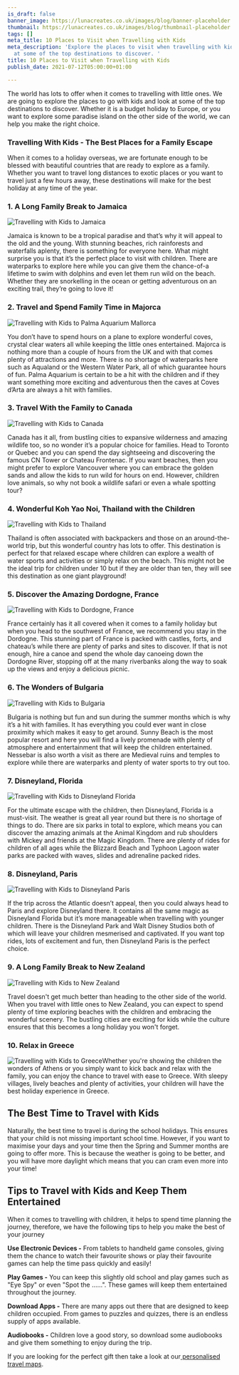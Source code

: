 ```yaml
---
is_draft: false
banner_image: https://lunacreates.co.uk/images/blog/banner-placeholder.jpg
thumbnail: https://lunacreates.co.uk/images/blog/thumbnail-placeholder.jpg
tags: []
meta_title: 10 Places to Visit when Travelling with Kids
meta_description: 'Explore the places to visit when travelling with kids and look
  at some of the top destinations to discover. '
title: 10 Places to Visit when Travelling with Kids
publish_date: 2021-07-12T05:00:00+01:00

---
```

The world has lots to offer when it comes to travelling with little ones. We are going to explore the places to go with kids and look at some of the top destinations to discover. Whether it is a budget holiday to Europe, or you want to explore some paradise island on the other side of the world, we can help you make the right choice.

### **Travelling With Kids - The Best Places for a Family Escape**

When it comes to a holiday overseas, we are fortunate enough to be blessed with beautiful countries that are ready to explore as a family. Whether you want to travel long distances to exotic places or you want to travel just a few hours away, these destinations will make for the best holiday at any time of the year.

### **1. A Long Family Break to Jamaica**

![Travelling with Kids to Jamaica](https://lunacreates.co.uk/images/blog/jamaica.JPG)

Jamaica is known to be a tropical paradise and that’s why it will appeal to the old and the young. With stunning beaches, rich rainforests and waterfalls aplenty, there is something for everyone here. What might surprise you is that it’s the perfect place to visit with children. There are waterparks to explore here while you can give them the chance-of-a lifetime to swim with dolphins and even let them run wild on the beach. Whether they are snorkelling in the ocean or getting adventurous on an exciting trail, they’re going to love it!

### **2. Travel and Spend Family Time in Majorca**

![Travelling with Kids to Palma Aquarium Mallorca](https://lunacreates.co.uk/images/blog/palma-aquarium.jpg)

You don’t have to spend hours on a plane to explore wonderful coves, crystal clear waters all while keeping the little ones entertained. Majorca is nothing more than a couple of hours from the UK and with that comes plenty of attractions and more. There is no shortage of waterparks here such as Aqualand or the Western Water Park, all of which guarantee hours of fun. Palma Aquarium is certain to be a hit with the children and if they want something more exciting and adventurous then the caves at Coves d’Arta are always a hit with families.

### **3. Travel With the Family to Canada**

![Travelling with Kids to Canada](https://lunacreates.co.uk/images/blog/canada.jpg)

Canada has it all, from bustling cities to expansive wilderness and amazing wildlife too, so no wonder it’s a popular choice for families. Head to Toronto or Quebec and you can spend the day sightseeing and discovering the famous CN Tower or Chateau Frontenac. If you want beaches, then you might prefer to explore Vancouver where you can embrace the golden sands and allow the kids to run wild for hours on end. However, children love animals, so why not book a wildlife safari or even a whale spotting tour?

### **4. Wonderful Koh Yao Noi, Thailand with the Children**

![Travelling with Kids to Thailand](https://lunacreates.co.uk/images/blog/thailand.jpg)

Thailand is often associated with backpackers and those on an around-the-world trip, but this wonderful country has lots to offer. This destination is perfect for that relaxed escape where children can explore a wealth of water sports and activities or simply relax on the beach. This might not be the ideal trip for children under 10 but if they are older than ten, they will see this destination as one giant playground!

### **5. Discover the Amazing Dordogne, France**

![Travelling with Kids to Dordogne, France](https://lunacreates.co.uk/images/blog/dordogne-france.jpg)

France certainly has it all covered when it comes to a family holiday but when you head to the southwest of France, we recommend you stay in the Dordogne. This stunning part of France is packed with castles, forts, and chateau’s while there are plenty of parks and sites to discover. If that is not enough, hire a canoe and spend the whole day canoeing down the Dordogne River, stopping off at the many riverbanks along the way to soak up the views and enjoy a delicious picnic.

### **6. The Wonders of Bulgaria**

![Travelling with Kids to Bulgaria](https://lunacreates.co.uk/images/blog/bulgaria.jpg)

Bulgaria is nothing but fun and sun during the summer months which is why it’s a hit with families. It has everything you could ever want in close proximity which makes it easy to get around. Sunny Beach is the most popular resort and here you will find a lively promenade with plenty of atmosphere and entertainment that will keep the children entertained. Nessebar is also worth a visit as there are Medieval ruins and temples to explore while there are waterparks and plenty of water sports to try out too.

### **7. Disneyland, Florida**

![Travelling with Kids to Disneyland Florida](https://lunacreates.co.uk/images/blog/disneyland-florida.jpg)

For the ultimate escape with the children, then Disneyland, Florida is a must-visit. The weather is great all year round but there is no shortage of things to do. There are six parks in total to explore, which means you can discover the amazing animals at the Animal Kingdom and rub shoulders with Mickey and friends at the Magic Kingdom. There are plenty of rides for children of all ages while the Blizzard Beach and Typhoon Lagoon water parks are packed with waves, slides and adrenaline packed rides.

### **8. Disneyland, Paris**

![Travelling with Kids to Disneyland Paris](https://lunacreates.co.uk/images/blog/disneyland-paris.jpg)

If the trip across the Atlantic doesn’t appeal, then you could always head to Paris and explore Disneyland there. It contains all the same magic as Disneyland Florida but it’s more manageable when travelling with younger children. There is the Disneyland Park and Walt Disney Studios both of which will leave your children mesmerised and captivated. If you want top rides, lots of excitement and fun, then Disneyland Paris is the perfect choice.

### **9. A Long Family Break to New Zealand**

![Travelling with Kids to New Zealand](https://lunacreates.co.uk/images/blog/new-zealand.jpg)

Travel doesn't get much better than heading to the other side of the world. When you travel with little ones to New Zealand, you can expect to spend plenty of time exploring beaches with the children and embracing the wonderful scenery. The bustling cities are exciting for kids while the culture ensures that this becomes a long holiday you won't forget.

### **10. Relax in Greece**

![Travelling with Kids to Greece](https://lunacreates.co.uk/images/blog/greece.jpg)Whether you're showing the children the wonders of Athens or you simply want to kick back and relax with the family, you can enjoy the chance to travel with ease to Greece. With sleepy villages, lively beaches and plenty of activities, your children will have the best holiday experience in Greece.

## **The Best Time to Travel with Kids**

Naturally, the best time to travel is during the school holidays. This ensures that your child is not missing important school time. However, if you want to maximise your days and your time then the Spring and Summer months are going to offer more. This is because the weather is going to be better, and you will have more daylight which means that you can cram even more into your time!

## **Tips to Travel with Kids and Keep Them Entertained**

When it comes to travelling with children, it helps to spend time planning the journey, therefore, we have the following tips to help you make the best of your journey

**Use Electronic Devices -** From tablets to handheld game consoles, giving them the chance to watch their favourite shows or play their favourite games can help the time pass quickly and easily!

**Play Games -** You can keep this slightly old school and play games such as "Eye Spy" or even "Spot the ......". These games will keep them entertained throughout the journey.

**Download Apps -** There are many apps out there that are designed to keep children occupied. From games to puzzles and quizzes, there is an endless supply of apps available.

**Audiobooks -** Children love a good story, so download some audiobooks and give them something to enjoy during the trip.

If you are looking for the perfect gift then take a look at our[ personalised travel maps](https://lunacreates.co.uk/collections/maps/).
